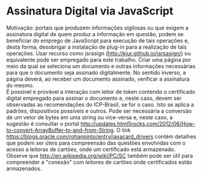 Assinatura Digital via JavaScript
===========================

Motivação: portais que produzem informações sigilosas ou que exigem a assinatura digital de quem produz a informação em questão, podem se beneficiar do emprego de JavaScript para execução de tais operações e, desta forma, desobrigar a instalação de plug-in para a realização de tais operações.
Usar recurso como jsrasign (http://kjur.github.io/jsrsasign/) ou equivalente pode ser empregado para este trabalho.
Criar uma página por meio da qual se seleciona um documento e outras informações necessárias para que o documento seja assinado digitalmente. 
No sentido inverso, a página deverá, ao receber um documento assinado, verificar a assinatura do mesmo.  
É possível e provável a interação com leitor de token contendo o certificado digital empregado para assinar o documento e, neste caso, devem ser observadas as recomendações do ICP-Brasil, se for o caso. Isto se aplica a padrões, dispositivos possíveis e outros.
Pode ser necessária a conversão de um vetor de bytes em uma string ou vice-versa e, neste caso, a sugestão é consultar o portal http://updates.html5rocks.com/2012/06/How-to-convert-ArrayBuffer-to-and-from-String. 
O link https://blogs.oracle.com/rohanpinto/entry/javacard_drivers contém detalhes que podem ser úteis para compreensão das questões envolvidas com o acesso a leitoras de cartões, onde um certificado está armazenado. 
Observe que http://en.wikipedia.org/wiki/PC/SC também pode ser útil para compreender a "conexão" com leitores de cartões onde certificados estão armazenados.
